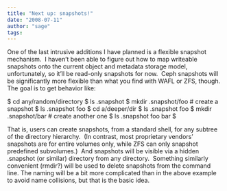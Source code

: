 ```yaml
---
title: "Next up: snapshots!"
date: "2008-07-11"
author: "sage"
tags: 
---
```


One of the last intrusive additions I have planned is a flexible snapshot mechanism.  I haven’t been able to figure out how to map writeable snapshots onto the current object and metadata storage model, unfortunately, so it’ll be read-only snapshots for now.  Ceph snapshots will be significantly more flexible than what you find with WAFL or ZFS, though.  The goal is to get behavior like:

$ cd any/random/directory
$ ls .snapshot
$ mkdir .snapshot/foo      # create a snapshot
$ ls .snapshot
foo
$ cd a/deeper/dir
$ ls .snapshot
foo
$ mkdir .snapshot/bar      # create another one
$ ls .snapshot
foo    bar
$

That is, users can create snapshots, from a standard shell, for any subtree of the directory hierarchy.  (In contrast, most proprietary vendors’ snapshots are for entire volumes only, while ZFS can only snapshot predefined subvolumes.)  And snapshots will be visible via a hidden .snapshot (or similar) directory from any directory.  Something similarly convenient (rmdir?) will be used to delete snapshots from the command line. The naming will be a bit more complicated than in the above example to avoid name collisions, but that is the basic idea.

